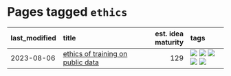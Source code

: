 # Pages tagged `ethics`

|last_modified|title|est. idea maturity|tags
|:---|:---|---:|:---|
|2023-08-06|[ethics of training on public data](../ethics_of_public_data.md)|129|[![](https://img.shields.io/badge/tag-ai_ethics-cc5ed7)](../tags/ai_ethics.md) [![](https://img.shields.io/badge/tag-ethics-dd597e)](../tags/ethics.md) [![](https://img.shields.io/badge/tag-fair_use-e8ae48)](../tags/fair_use.md) [![](https://img.shields.io/badge/tag-philosophy-29349d)](../tags/philosophy.md) [![](https://img.shields.io/badge/tag-remix_culture-b5ec2c)](../tags/remix_culture.md)|